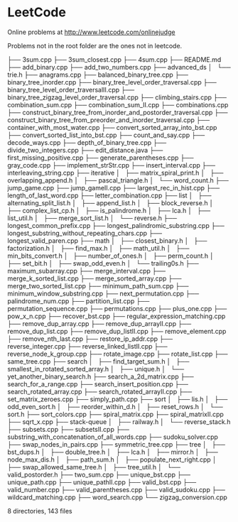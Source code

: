 # LeetCode
Online problems at <http://www.leetcode.com/onlinejudge>

Problems not in the root folder are the ones not in leetcode.

├── 3sum.cpp
├── 3sum_closest.cpp
├── 4sum.cpp
├── README.md
├── add_binary.cpp
├── add_two_numbers.cpp
├── advanced_ds
│   └── trie.h
├── anagrams.cpp
├── balanced_binary_tree.cpp
├── binary_tree_inorder.cpp
├── binary_tree_level_order_traversal.cpp
├── binary_tree_level_order_traversalII.cpp
├── binary_tree_zigzag_level_order_traversal.cpp
├── climbing_stairs.cpp
├── combination_sum.cpp
├── combination_sum_II.cpp
├── combinations.cpp
├── construct_binary_tree_from_inorder_and_postorder_traversal.cpp
├── construct_binary_tree_from_preorder_and_inorder_traversal.cpp
├── container_with_most_water.cpp
├── convert_sorted_array_into_bst.cpp
├── convert_sorted_list_into_bst.cpp
├── count_and_say.cpp
├── decode_ways.cpp
├── depth_of_binary_tree.cpp
├── divide_two_integers.cpp
├── edit_distance.java
├── first_missing_positive.cpp
├── generate_parentheses.cpp
├── gray_code.cpp
├── implement_strStr.cpp
├── insert_interval.cpp
├── interleaving_string.cpp
├── iterative
│   ├── matrix_spiral_print.h
│   ├── overlapping_append.h
│   ├── pascal_triangle.h
│   └── word_count.h
├── jump_game.cpp
├── jump_gameII.cpp
├── largest_rec_in_hist.cpp
├── length_of_last_word.cpp
├── letter_combination.cpp
├── list
│   ├── alternating_split_list.h
│   ├── append_list.h
│   ├── block_reverse.h
│   ├── complex_list_cp.h
│   ├── is_palindrome.h
│   ├── lca.h
│   ├── list_util.h
│   ├── merge_sort_list.h
│   └── reverse.h
├── longest_common_prefix.cpp
├── longest_palindromic_substring.cpp
├── longest_substring_without_repeating_chars.cpp
├── longest_valid_paren.cpp
├── math
│   ├── closest_binary.h
│   ├── factorization.h
│   ├── find_max.h
│   ├── math_util.h
│   ├── min_bits_convert.h
│   ├── number_of_ones.h
│   ├── perm_count.h
│   ├── set_bit.h
│   ├── swap_odd_even.h
│   └── trailing0s.h
├── maximum_subarray.cpp
├── merge_interval.cpp
├── merge_k_sorted_list.cpp
├── merge_sorted_array.cpp
├── merge_two_sorted_list.cpp
├── minimum_path_sum.cpp
├── minimum_window_substring.cpp
├── next_permutation.cpp
├── palindrome_num.cpp
├── partition_list.cpp
├── permutation_sequence.cpp
├── permutations.cpp
├── plus_one.cpp
├── pow_x_n.cpp
├── recover_bst.cpp
├── regular_expression_matching.cpp
├── remove_dup_array.cpp
├── remove_dup_arrayII.cpp
├── remove_dup_list.cpp
├── remove_dup_listII.cpp
├── remove_element.cpp
├── remove_nth_last.cpp
├── restore_ip_addr.cpp
├── reverse_integer.cpp
├── reverse_linked_listII.cpp
├── reverse_node_k_group.cpp
├── rotate_image.cpp
├── rotate_list.cpp
├── same_tree.cpp
├── search
│   ├── find_target_sum.h
│   ├── smallest_in_rotated_sorted_array.h
│   ├── unique.h
│   └── yet_another_binary_search.h
├── search_a_2d_matrix.cpp
├── search_for_a_range.cpp
├── search_insert_position.cpp
├── search_rotated_array.cpp
├── search_rotated_arrayII.cpp
├── set_matrix_zeroes.cpp
├── simply_path.cpp
├── sort
│   ├── lis.h
│   ├── odd_even_sort.h
│   ├── reorder_within_d.h
│   ├── reset_rows.h
│   └── sort.h
├── sort_colors.cpp
├── spiral_matrix.cpp
├── spiral_matrixII.cpp
├── sqrt_x.cpp
├── stack-queue
│   ├── railway.h
│   └── reverse_stack.h
├── subsets.cpp
├── subsetsII.cpp
├── substring_with_concatenation_of_all_words.cpp
├── sudoku_solver.cpp
├── swap_nodes_in_pairs.cpp
├── symmetric_tree.cpp
├── tree
│   ├── bst_dups.h
│   ├── double_tree.h
│   ├── lca.h
│   ├── mirror.h
│   ├── node_max_dis.h
│   ├── path_sum.h
│   ├── populate_next_right.cpp
│   ├── swap_allowed_same_tree.h
│   ├── tree_util.h
│   └── valid_postorder.h
├── two_sum.cpp
├── unique_bst.cpp
├── unique_path.cpp
├── unique_pathII.cpp
├── valid_bst.cpp
├── valid_number.cpp
├── valid_parentheses.cpp
├── valid_sudoku.cpp
├── wildcard_matching.cpp
├── word_search.cpp
└── zigzag_conversion.cpp

8 directories, 143 files
